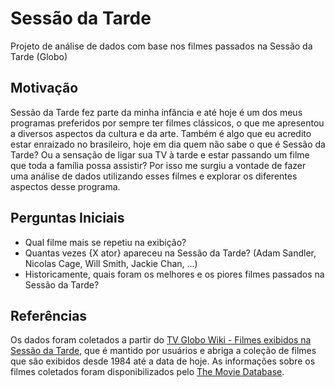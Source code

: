 # Sessão da Tarde

Projeto de análise de dados com base nos filmes passados na Sessão da Tarde (Globo)

## Motivação

Sessão da Tarde fez parte da minha infância e até hoje é um dos meus programas preferidos por sempre ter filmes clássicos, o que me apresentou a diversos aspectos da cultura e da arte. Também é algo que eu acredito estar enraizado no brasileiro, hoje em dia quem não sabe o que é Sessão da Tarde? Ou a sensação de ligar sua TV à tarde e estar passando um filme que toda a família possa assistir? Por isso me surgiu a vontade de fazer uma análise de dados utilizando esses filmes e explorar os diferentes aspectos desse programa.

## Perguntas Iniciais

- Qual filme mais se repetiu na exibição?
- Quantas vezes {X ator} apareceu na Sessão da Tarde? (Adam Sandler, Nicolas Cage, Will Smith, Jackie Chan, ...)
- Historicamente, quais foram os melhores e os piores filmes passados na Sessão da Tarde?

## Referências
Os dados foram coletados a partir do [TV Globo Wiki - Filmes exibidos na Sessão da Tarde](https://tvglobo.fandom.com/pt-br/wiki/Lista_de_filmes_exibidos_na_Sess%C3%A3o_da_Tarde), que é mantido por usuários e abriga a coleção de filmes que são exibidos desde 1984 até a data de hoje.
As informações sobre os filmes coletados foram disponibilizados pelo [The Movie Database](https://www.themoviedb.org).
